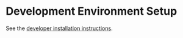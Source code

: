 # Development Environment Setup

See the [developer installation instructions](../get-started/installation.md#developer-installation).
